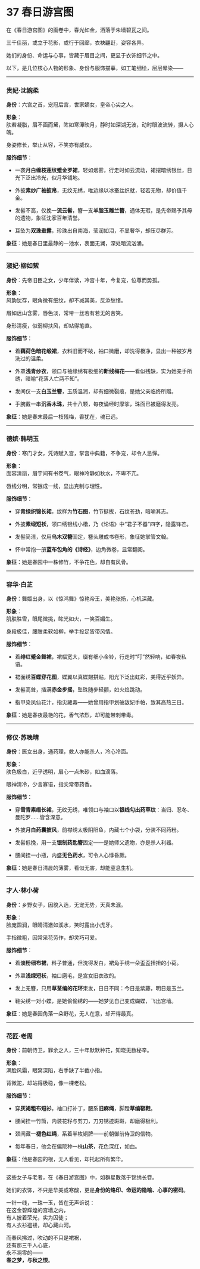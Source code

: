 # 37 春日游宫图


在《春日游宫图》的画卷中，春光如金，洒落于朱墙碧瓦之间。

三千佳丽，或立于花影，或行于回廊，衣袂翩跹，姿容各异。

她们的身份、命运与心事，皆藏于眉目之间，更显于衣饰细节之中。

以下，是几位核心人物的形象、身份与服饰描摹，如工笔细绘，层层晕染——

---

### **贵妃·沈婉柔**  
**身份**：六宫之首，宠冠后宫，世家嫡女，皇帝心尖之人。

  
**形象**：  
肤若凝脂，眉不画而黛，眸如寒潭映月，静时如深湖无波，动时眼波流转，摄人心魄。

身姿修长，举止从容，不笑亦有威仪。

  
**服饰细节**：  


- 一袭**月白缠枝莲纹蹙金罗裙**，轻如烟雾，行走时如云流动，裙摆暗绣银丝，日光下泛出冷光，似月华铺地。

  
- 外披**素纱广袖披帛**，无纹无绣，唯边缘以冰蚕丝织就，轻若无物，却价值千金。

  
- 发髻不高，仅挽一**流云髻**，簪一支**羊脂玉雕兰簪**，通体无瑕，是先帝赐予其母的遗物，象征沈家百年清誉。

  
- 耳坠为**双珠垂露**，珍珠出自南海，莹润如泪，不显奢华，却压尽群芳。

  
**象征**：她是春日里最静的一池水，表面无澜，深处暗流汹涌。



---

### **淑妃·柳如絮**  
**身份**：先帝旧臣之女，少年伴读，冷宫十年，今复宠，位尊而势孤。

  
**形象**：  
风韵犹存，眼角微有细纹，却不减其美，反添愁绪。

眉如远山含雾，唇色淡，常带一丝若有若无的苦笑。

身形清瘦，似弱柳扶风，却站得笔直。

  
**服饰细节**：  

- 着**藕荷色暗花缎裙**，衣料旧而不破，袖口微磨，却洗得极净，显出一种被岁月洗过的温柔。

  
- 外罩**浅青纱衣**，领口与袖缘绣有极细的**断线梅花**——看似残缺，实为她亲手所绣，暗喻“花落人亡两不知”。

  
- 发间仅一支**白玉兰簪**，玉质温润，却有细微裂痕，是她父亲临终所赠。

  
- 手腕戴一串**沉香木珠**，共十八颗，每夜诵经时摩挲，珠面已被磨得发亮。

  
**象征**：她是春末最后一枝残梅，香犹在，魂已远。



---

### **德嫔·韩明玉**  
**身份**：寒门才女，凭诗赋入宫，掌宫中典籍，不争宠，却令人忌惮。

  
**形象**：  
面容清丽，眉宇间有书卷气，眼神冷静如秋水，不卑不亢。

唇线分明，常抿成一线，显出克制与理性。

  
**服饰细节**：  
- 穿**青绿织锦长裙**，纹样为**竹石图**，竹节挺拔，石纹苍劲，暗喻其志。

  
- 外披**素缎短袄**，领口绣银线小楷，乃《论语》中“君子不器”四字，隐露锋芒。

  
- 发髻简洁，仅用**乌木双簪**固定，簪头雕成书卷形，象征她掌管文翰。

  
- 怀中常抱一册**蓝布包角的《诗经》**，边角微卷，显常翻阅。

  
**象征**：她是春园中一株修竹，不争花色，却自有风骨。



---

### **容华·白芷**  
**身份**：舞姬出身，以《惊鸿舞》惊艳帝王，美艳张扬，心机深藏。

  
**形象**：  
肌肤胜雪，眼尾微挑，眸光如火，一笑百媚生。

身段极佳，腰肢柔软如柳，举手投足皆带风情。

  
**服饰细节**：  
- 着**绯红蹙金舞裙**，裙幅宽大，缀有细小金铃，行走时“叮”然轻响，如春夜私语。

  
- 裙面绣**百蝶穿花图**，蝶翼以真蝶翅拼贴，阳光下泛出虹彩，美得近乎妖异。

  
- 发髻高耸，插满**赤金步摇**，坠珠随步轻颤，如火焰跳动。

  
- 指甲染凤仙花汁，指尖藏毒——她曾用指甲划破敌妃手帕，致其高热三日。

  
**象征**：她是春夜最艳的花，香气浓烈，却可能带刺带毒。



---

### **修仪·苏晚晴**  
**身份**：医女出身，通药理，救人亦能杀人，冷心冷面。

  
**形象**：  
肤色极白，近乎透明，眉心一点朱砂，如血滴落。

眼神清冷，少言寡语，指尖常带药香。

  
**服饰细节**：  
- 穿**雪青素缎长裙**，无纹无绣，唯领口与袖口以**银线勾出药草纹**：当归、忍冬、曼陀罗……皆含深意。

  
- 外披**月白药囊披风**，前襟绣太极阴阳鱼，内藏七个小袋，分装不同药粉。

  
- 发髻低挽，用一支**银制药匙簪**固定——是她师父遗物，亦是杀人利器。

  
- 腰间挂一小瓶，内盛**无色药水**，可令人心悸昏厥。

  
**象征**：她是春日清晨的薄雾，看似无害，却能窒息生机。



---

### **才人·林小荷**  
**身份**：乡野女子，因貌入选，无宠无势，天真未泯。

  
**形象**：  
脸庞圆润，眼睛清澈如溪水，笑时露出小虎牙。

手指微粗，因常采花劳作，却灵巧可爱。

  
**服饰细节**：  
- 着**淡粉细布裙**，料子普通，但洗得发白，裙角手绣一朵歪歪扭扭的小荷。

  
- 外罩**浅绿短袄**，袖口磨毛，是宫女旧衣改的。

  
- 发上无簪，只用**草茎编的花环**束发，日日不同：今日是紫藤，明日是玉兰。

  
- 鞋尖绣一对小蝶，是她偷偷绣的——她梦见自己变成蝴蝶，飞出宫墙。

  
**象征**：她是春园角落一朵野花，无人在意，却开得最真。



---

### **花匠·老周**  
**身份**：前朝侍卫，罪余之人，三十年默默种花，知晓无数秘辛。

  
**形象**：  
满脸风霜，眼窝深陷，右手缺了半截小指。

背微驼，却站得极稳，像一棵老松。

  
**服饰细节**：  
- 穿**灰褐粗布短衫**，袖口打补丁，腰系**旧麻绳**，脚蹬**草编靸鞋**。

  
- 腰间挂一竹筒，内装花籽与剪刀，刀刃锈迹斑斑，却磨得极利。

  
- 颈间藏一**褪色红绳**，系着半枚铜牌——前朝御前侍卫的信物。

  
- 每年春日，他会在偏院种一株**山茶**，花色深红，如血。

  
**象征**：他是春园的根，无人看见，却托起所有繁华。



---

这些女子与老者，在《春日游宫图》中，如群星散落于锦绣长卷。

  
她们的衣饰，不只是华美或寒酸，更是**身份的烙印、命运的隐喻、心事的密码**。

  
一针一线，一珠一玉，皆在无声诉说：  
在这金碧辉煌的宫墙之内，  
有人披着荣光，实为囚徒；  
有人衣衫褴褛，却心藏山河。

  

而春风拂过，吹动的不只是裙裾，  
还有那三千人心底，  
永不凋零的——  
**春之梦，与秋之恨**。

